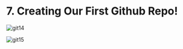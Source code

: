 # 7. Creating Our First Github Repo!

![git14](https://user-images.githubusercontent.com/50626798/230415049-48ba5e4f-ca62-4d47-9425-ed039668749c.png)

![git15](https://user-images.githubusercontent.com/50626798/230415060-851d7811-5e8c-454d-a7ba-cfdb8014a38b.png)
